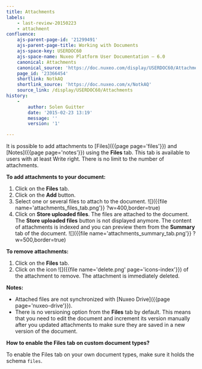 ```yaml
---
title: Attachments
labels:
    - last-review-20150223
    - attachment
confluence:
    ajs-parent-page-id: '21299491'
    ajs-parent-page-title: Working with Documents
    ajs-space-key: USERDOC60
    ajs-space-name: Nuxeo Platform User Documentation — 6.0
    canonical: Attachments
    canonical_source: 'https://doc.nuxeo.com/display/USERDOC60/Attachments'
    page_id: '23366454'
    shortlink: NotkAQ
    shortlink_source: 'https://doc.nuxeo.com/x/NotkAQ'
    source_link: /display/USERDOC60/Attachments
history:
    - 
        author: Solen Guitter
        date: '2015-02-23 13:19'
        message: ''
        version: '1'

---
```

It is possible to add attachments to&nbsp;[Files]({{page page='files'}}) and [Notes]({{page page='notes'}}) using the **Files** tab. This tab is available to users with at least Write right. There is no limit to the number of attachments.

**To add attachments to your document:**

1.  Click on the **Files** tab.
2.  Click on the **Add** button.
3.  Select one or several files to attach to the document.
    ![]({{file name='attachments_files_tab.png'}} ?w=400,border=true)
4.  Click on **Store uploaded files**.
    The files are attached to the document. The **Store uploaded files** button is not displayed anymore.
    The content of attachments is indexed and you can preview them from the **Summary** tab of the document.
    ![]({{file name='attachments_summary_tab.png'}} ?w=500,border=true)

**To remove attachments:**

1.  Click on the **Files** tab.
2.  Click on the icon ![]({{file name='delete.png' page='icons-index'}}) of the attachment to remove.
    The attachment is immediately deleted.

**Notes:**

*   Attached files are not synchronized with [Nuxeo Drive]({{page page='nuxeo-drive'}}).
*   There is no versioning option from the **Files** tab by default. This means that you need to edit the document and increment its version manually after you updated attachments to make sure they are saved in a new version of the document.

**How to enable the Files tab on custom document types?**

To enable the Files tab on your own document types, make sure it holds the schema&nbsp;`files`.